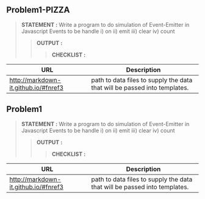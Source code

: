 

## Problem1-PIZZA
> __STATEMENT :__
Write a program to do simulation of Event-Emitter in Javascript
Events to be handle 
i) on ii) emit iii) clear iv) count
>> __OUTPUT :__
> > > __CHECKLIST :__




| URL | Description |
| ------ | ----------- |
| http://markdown-it.github.io/#fnref3   | path to data files to supply the data that will be passed into templates. |




## Problem1
> __STATEMENT :__
Write a program to do simulation of Event-Emitter in Javascript
Events to be handle 
i) on ii) emit iii) clear iv) count
>> __OUTPUT :__
> > > __CHECKLIST :__




| URL | Description |
| ------ | ----------- |
| http://markdown-it.github.io/#fnref3   | path to data files to supply the data that will be passed into templates. |
